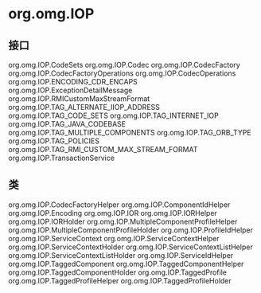 # org.omg.IOP

## 接口

org.omg.IOP.CodeSets
org.omg.IOP.Codec
org.omg.IOP.CodecFactory
org.omg.IOP.CodecFactoryOperations
org.omg.IOP.CodecOperations
org.omg.IOP.ENCODING_CDR_ENCAPS
org.omg.IOP.ExceptionDetailMessage
org.omg.IOP.RMICustomMaxStreamFormat
org.omg.IOP.TAG_ALTERNATE_IIOP_ADDRESS
org.omg.IOP.TAG_CODE_SETS
org.omg.IOP.TAG_INTERNET_IOP
org.omg.IOP.TAG_JAVA_CODEBASE
org.omg.IOP.TAG_MULTIPLE_COMPONENTS
org.omg.IOP.TAG_ORB_TYPE
org.omg.IOP.TAG_POLICIES
org.omg.IOP.TAG_RMI_CUSTOM_MAX_STREAM_FORMAT
org.omg.IOP.TransactionService

## 类

org.omg.IOP.CodecFactoryHelper
org.omg.IOP.ComponentIdHelper
org.omg.IOP.Encoding
org.omg.IOP.IOR
org.omg.IOP.IORHelper
org.omg.IOP.IORHolder
org.omg.IOP.MultipleComponentProfileHelper
org.omg.IOP.MultipleComponentProfileHolder
org.omg.IOP.ProfileIdHelper
org.omg.IOP.ServiceContext
org.omg.IOP.ServiceContextHelper
org.omg.IOP.ServiceContextHolder
org.omg.IOP.ServiceContextListHelper
org.omg.IOP.ServiceContextListHolder
org.omg.IOP.ServiceIdHelper
org.omg.IOP.TaggedComponent
org.omg.IOP.TaggedComponentHelper
org.omg.IOP.TaggedComponentHolder
org.omg.IOP.TaggedProfile
org.omg.IOP.TaggedProfileHelper
org.omg.IOP.TaggedProfileHolder




